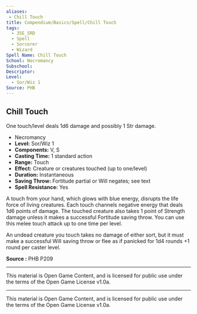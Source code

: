 ```yaml
---
aliases:
 - Chill Touch
title: Compendium/Basics/Spell/Chill Touch
tags: 
  - 35E_SRD
  - Spell
  - Sorcerer
  - Wizard
Spell Name: Chill Touch
School: Necromancy
Subschool: 
Descriptor: 
Level:
  - Sor/Wiz 1
Source: PHB
---
```


## Chill Touch

One touch/level deals 1d6 damage and possibly 1 Str damage.

*   Necromancy
*   **Level:** Sor/Wiz 1
*   **Components:** V, S
*   **Casting Time:** 1 standard action
*   **Range:** Touch
*   **Effect:** Creature or creatures touched (up to one/level)
*   **Duration:** Instantaneous
*   **Saving Throw:** Fortitude partial or Will negates; see text
*   **Spell Resistance:** Yes

A touch from your hand, which glows with blue energy, disrupts the life force of living creatures. Each touch channels negative energy that deals 1d6 points of damage. The touched creature also takes 1 point of Strength damage unless it makes a successful Fortitude saving throw. You can use this melee touch attack up to one time per level.

An undead creature you touch takes no damage of either sort, but it must make a successful Will saving throw or flee as if panicked for 1d4 rounds +1 round per caster level.

**Source :** PHB P209

---

This material is Open Game Content, and is licensed for public use under  
the terms of the Open Game License v1.0a.

---

This material is Open Game Content, and is licensed for public use under the terms of the Open Game License v1.0a.
